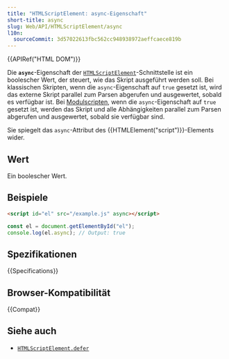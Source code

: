 ```yaml
---
title: "HTMLScriptElement: async-Eigenschaft"
short-title: async
slug: Web/API/HTMLScriptElement/async
l10n:
  sourceCommit: 3d57022613fbc562cc948938972aeffcaece819b
---
```


{{APIRef("HTML DOM")}}

Die **`async`**-Eigenschaft der [`HTMLScriptElement`](/de/docs/Web/API/HTMLScriptElement)-Schnittstelle ist ein boolescher Wert, der steuert, wie das Skript ausgeführt werden soll. Bei klassischen Skripten, wenn die `async`-Eigenschaft auf `true` gesetzt ist, wird das externe Skript parallel zum Parsen abgerufen und ausgewertet, sobald es verfügbar ist. Bei [Modulscripten](/de/docs/Web/JavaScript/Guide/Modules), wenn die `async`-Eigenschaft auf `true` gesetzt ist, werden das Skript und alle Abhängigkeiten parallel zum Parsen abgerufen und ausgewertet, sobald sie verfügbar sind.

Sie spiegelt das `async`-Attribut des {{HTMLElement("script")}}-Elements wider.

## Wert

Ein boolescher Wert.

## Beispiele

```html
<script id="el" src="/example.js" async></script>
```

```js
const el = document.getElementById("el");
console.log(el.async); // Output: true
```

## Spezifikationen

{{Specifications}}

## Browser-Kompatibilität

{{Compat}}

## Siehe auch

- [`HTMLScriptElement.defer`](/de/docs/Web/API/HTMLScriptElement/defer)
